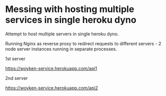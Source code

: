 # Messing with hosting multiple services in single heroku dyno

Attempt to host multiple servers in single heroku dyno. 

Running Nginx as reverse proxy to redirect requests to different servers - 2 node server instances running in separate processes.

1st server

https://woyken-service.herokuapp.com/api1

2nd server

https://woyken-service.herokuapp.com/api2


